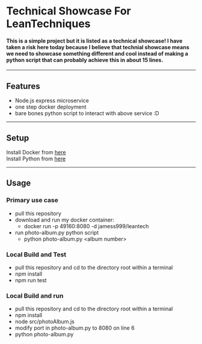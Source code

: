 Technical Showcase For LeanTechniques
============
#### This is a simple project but it is listed as a technical showcase! I have taken a risk here today because I believe that technial showcase means we need to showcase something different and cool instead of making a python script that can probably achieve this in about 15 lines.
---

## Features
- Node.js express microservice
- one step docker deployment
- bare bones python script to interact with above service :D
---

## Setup
Install Docker from [here](https://docs.docker.com/get-docker/)  
Install Python from [here](https://www.python.org/downloads/)  

---

## Usage
### Primary use case  

- pull this repository
- download and run my docker container:  
  - docker run -p 49160:8080 -d jamess999/leantech  
- run photo-album.py python script
  - python photo-album.py \<album number>  
  
  
### Local Build and Test
- pull this repository and cd to the directory root within a terminal
- npm install
- npm run test

### Local Build and run
- pull this repository and cd to the directory root within a terminal
- npm install
- node src/photoAlbum.js
- modify port in photo-album.py to 8080 on line 6
- python photo-album.py
